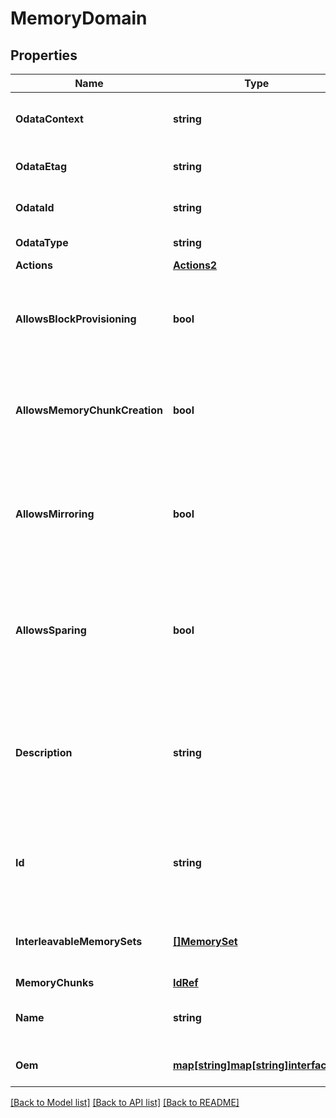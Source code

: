 # MemoryDomain

## Properties
Name | Type | Description | Notes
------------ | ------------- | ------------- | -------------
**OdataContext** | **string** | The OData description of a payload. | [optional] 
**OdataEtag** | **string** | The current ETag of the resource. | [optional] 
**OdataId** | **string** | The unique identifier for a resource. | 
**OdataType** | **string** | The type of a resource. | 
**Actions** | [**Actions2**](Actions_2.md) |  | [optional] 
**AllowsBlockProvisioning** | **bool** | Indicates if this Memory Domain supports the provisioning of blocks of memory. | [optional] 
**AllowsMemoryChunkCreation** | **bool** | Indicates if this Memory Domain supports the creation of Memory Chunks. | [optional] 
**AllowsMirroring** | **bool** | Indicates if this Memory Domain supports the creation of Memory Chunks with mirroring enabled. | [optional] 
**AllowsSparing** | **bool** | Indicates if this Memory Domain supports the creation of Memory Chunks with sparing enabled. | [optional] 
**Description** | **string** | Provides a description of this resource and is used for commonality  in the schema definitions. | [optional] 
**Id** | **string** | Uniquely identifies the resource within the collection of like resources. | 
**InterleavableMemorySets** | [**[]MemorySet**](MemorySet.md) | This is the interleave sets for the memory chunk. | [optional] 
**MemoryChunks** | [**IdRef**](idRef.md) |  | [optional] 
**Name** | **string** | The name of the resource or array element. | 
**Oem** | [**map[string]map[string]interface{}**](map[string]interface{}.md) | Oem extension object. | [optional] 

[[Back to Model list]](../README.md#documentation-for-models) [[Back to API list]](../README.md#documentation-for-api-endpoints) [[Back to README]](../README.md)


